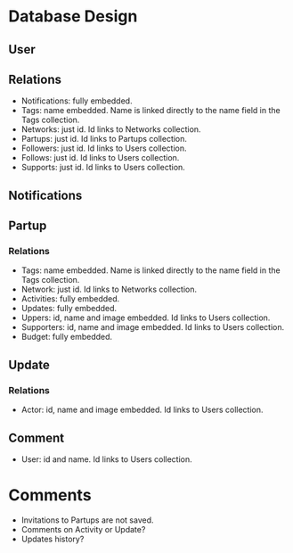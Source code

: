 # Database Design

## User

## Relations

- Notifications: fully embedded.
- Tags: name embedded. Name is linked directly to the name field in the Tags collection.
- Networks: just id. Id links to Networks collection.
- Partups: just id. Id links to Partups collection.
- Followers: just id. Id links to Users collection.
- Follows: just id. Id links to Users collection.
- Supports: just id. Id links to Users collection.

## Notifications

## Partup

### Relations

- Tags: name embedded. Name is linked directly to the name field in the Tags collection.
- Network: just id. Id links to Networks collection.
- Activities: fully embedded.
- Updates: fully embedded.
- Uppers: id, name and image embedded. Id links to Users collection.
- Supporters: id, name and image embedded. Id links to Users collection.
- Budget: fully embedded.

## Update

### Relations

- Actor: id, name and image embedded. Id links to Users collection.

## Comment

- User: id and name. Id links to Users collection.

# Comments

- Invitations to Partups are not saved.
- Comments on Activity or Update?
- Updates history?
